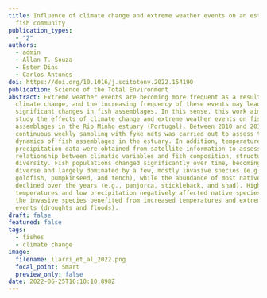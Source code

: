 ```yaml
---
title: Influence of climate change and extreme weather events on an estuarine
  fish community
publication_types:
  - "2"
authors:
  - admin
  - Allan T. Souza
  - Ester Dias
  - Carlos Antunes
doi: https://doi.org/10.1016/j.scitotenv.2022.154190
publication: Science of the Total Environment
abstract: Extreme weather events are becoming more frequent as a result of
  climate change, and the increasing frequency of these events may lead to
  significant changes in fish assemblages. In this sense, this work aimed to
  study the effects of climate change and extreme weather events on fish
  assemblages in the Rio Minho estuary (Portugal). Between 2010 and 2019,
  continuous weekly sampling with fyke nets was carried out to assess the
  dynamics of fish assemblages in the estuary. In addition, temperature and
  precipitation data were obtained from satellite information to assess the
  relationship between climatic variables and fish composition, structure, and
  diversity. Fish populations changed significantly over time, becoming less
  diverse and largely dominated by a few, mostly invasive species (e.g., carp,
  goldfish, pumpkinseed, and tench), while the abundance of most native species
  declined over the years (e.g., panjorca, stickleback, and shad). High
  temperatures and low precipitation negatively affected native species, while
  the invasive species benefited from increased temperatures and extreme weather
  events (droughts and floods).
draft: false
featured: false
tags:
  - fishes
  - climate change
image:
  filename: ilarri_et_al_2022.png
  focal_point: Smart
  preview_only: false
date: 2022-06-25T10:10:10.898Z
---
```

